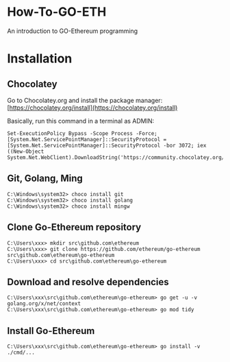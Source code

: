 # How-To-GO-ETH
An introduction to GO-Ethereum programming

# Installation

## Chocolatey

Go to Chocolatey.org and install the package manager: [https://chocolatey.org/install](https://chocolatey.org/install)

Basically, run this command in a terminal as ADMIN:

```
Set-ExecutionPolicy Bypass -Scope Process -Force; [System.Net.ServicePointManager]::SecurityProtocol = [System.Net.ServicePointManager]::SecurityProtocol -bor 3072; iex ((New-Object System.Net.WebClient).DownloadString('https://community.chocolatey.org/install.ps1'))
```

## Git, Golang, Ming

```
C:\Windows\system32> choco install git
C:\Windows\system32> choco install golang
C:\Windows\system32> choco install mingw
```

## Clone Go-Ethereum repository

```
C:\Users\xxx> mkdir src\github.com\ethereum
C:\Users\xxx> git clone https://github.com/ethereum/go-ethereum src\github.com\ethereum\go-ethereum
C:\Users\xxx> cd src\github.com\ethereum\go-ethereum
```

## Download and resolve dependencies

```
C:\Users\xxx\src\github.com\ethereum\go-ethereum> go get -u -v golang.org/x/net/context
C:\Users\xxx\src\github.com\ethereum\go-ethereum> go mod tidy
```

## Install Go-Ethereum
```
C:\Users\xxx\src\github.com\ethereum\go-ethereum> go install -v ./cmd/...
```
